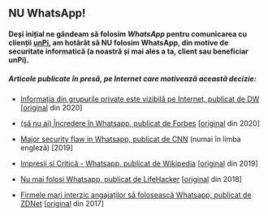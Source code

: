 ## NU WhatsApp!

#### Deși inițial ne gândeam să folosim _WhatsApp_ pentru comunicarea cu clienții [unPi](https://www.unpi.ro/), am hotărât să **NU folosim WhatsApp**, din motive de securitate informatică (a noastră și mai ales a ta, client sau beneficiar **unPi**).

##### Articole publicate în presă, pe Internet care motivează această decizie:

- [Informația din grupurile private este vizibilă pe Internet, publicat de DW](https://translate.google.com/translate?hl=&sl=auto&tl=ro&u=https%3A%2F%2Fwww.dw.com%2Fen%2Fwhatsapp-security-flaw-over-60000-groups-still-accessible-online%2Fa-52543414) [[original](https://www.dw.com/en/whatsapp-security-flaw-over-60000-groups-still-accessible-online/a-52543414) din 2020]

- [(să nu ai) Încredere în Whatsapp, publicat de Forbes](https://translate.google.com/translate?sl=auto&tl=ro&u=https%3A%2F%2Fwww.forbes.com%2Fsites%2Fkateoflahertyuk%2F2020%2F02%2F29%2Fwhatsapp-security-is-this-hidden-flaw-a-new-reason-to-leave%2F%23749ade5b90b6) [[original](https://www.forbes.com/sites/kateoflahertyuk/2020/02/29/whatsapp-security-is-this-hidden-flaw-a-new-reason-to-leave/) din 2020]

- [Major security flaw in Whatsapp, publicat de CNN](https://edition.cnn.com/2019/05/14/tech/whatsapp-attack/index.html) (numai în limba engleză) [2019]

- [Impresii și Critică - Whatsapp, publicat de Wikipedia](https://translate.google.com/translate?sl=auto&tl=ro&u=https%3A%2F%2Fen.wikipedia.org%2Fwiki%2FReception_and_criticism_of_WhatsApp_security_and_privacy_features) [[original](https://en.m.wikipedia.org/wiki/Reception_and_criticism_of_WhatsApp_security_and_privacy_features) din 2019]

- [Nu mai folosi Whatsapp, publicat de LifeHacker](https://translate.google.com/translate?sl=auto&tl=ro&u=https%3A%2F%2Flifehacker.com%2Fstop-using-whatsapp-if-you-care-about-your-privacy-1825719172) [[original](https://lifehacker.com/stop-using-whatsapp-if-you-care-about-your-privacy-1825719172) din 2018]

- [Firmele mari interzic angajaților să folosească Whatsapp, publicat de ZDNet](https://translate.google.com/translate?sl=auto&tl=ro&u=https%3A%2F%2Fwww.zdnet.com%2Farticle%2Fwhatsapp-is-among-the-most-blacklisted-apps-in-the-enterprise%2F) [[original](https://www.zdnet.com/article/whatsapp-is-among-the-most-blacklisted-apps-in-the-enterprise/) din 2017]
